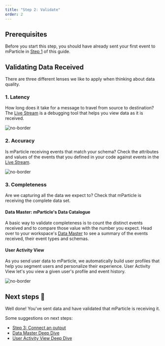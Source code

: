 ```yaml
---
title: "Step 2: Validate"
order: 2
---
```


## Prerequisites

Before you start this step, you should have already sent your first event to mParticle in [Step 1](/developers/quickstart/senddata) of this guide.

## Validating Data Received

There are three different lenses we like to apply when thinking about data quality.

### 1. Latency

How long does it take for a message to travel from source to destination? The [Live Stream](https://app.mparticle.com/activity/livestream) is a debugging tool that helps you view data as it is received.

   ![no-border](/images/latency.gif)

### 2. Accuracy

Is mParticle receiving events that match your schema? Check the attributes and values of the events that you defined in your code against events in the [Live Stream](https://app.mparticle.com/activity/livestream).

  ![no-border](/images/shape.png)

### 3. Completeness

Are we capturing all the data we expect to? Check that mParticle is receiving the complete data set.

#### Data Master: mParticle's Data Catalogue

A basic way to validate completeness is to count the distinct events received and to compare those value with the number you expect. Head over to your workspace's [Data Master](https://app.mparticle.com/activity/dm) to see a summary of the events received, their event types and schemas.

#### User Activity View

As you send user data to mParticle, we automatically build user profiles that help you segment users and personalize their experience. User Activity View let's you view a given user's profile and event history.

   ![no-border](/images/uav.gif)

## Next steps 👏
Well done! You've sent data and have validated that mParticle is receiving it.

Some suggestions on next steps:

* [Step 3: Connect an output](/developers/quickstart/connect-an-event-output/)
* [Data Master Deep Dive](/guides/data-master/)
* [User Activity View Deep Dive](/guides/platform-guide/activity/#user-activity)